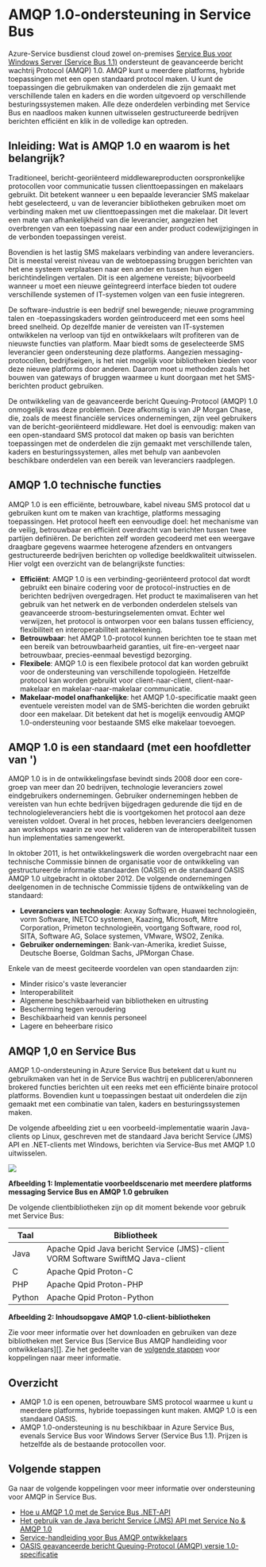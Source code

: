 <properties 
    pageTitle="Overzicht van de service Bus AMQP met Java | Microsoft Azure" 
    description="Meer informatie over het gebruik van Java met de geavanceerde bericht Queuing-Protocol (AMQP) 1.0 in Azure wordt aangegeven." 
    services="service-bus" 
    documentationCenter="java" 
    authors="sethmanheim" 
    manager="timlt" 
    editor=""/>

<tags 
    ms.service="service-bus" 
    ms.workload="na" 
    ms.tgt_pltfrm="na" 
    ms.devlang="Java" 
    ms.topic="article" 
    ms.date="10/04/2016" 
    ms.author="sethm"/>


# <a name="amqp-10-support-in-service-bus"></a>AMQP 1.0-ondersteuning in Service Bus

Azure-Service busdienst cloud zowel on-premises [Service Bus voor Windows Server (Service Bus 1.1)](https://msdn.microsoft.com/library/dn282144.aspx) ondersteunt de geavanceerde bericht wachtrij Protocol (AMQP) 1.0. AMQP kunt u meerdere platforms, hybride toepassingen met een open standaard protocol maken. U kunt de toepassingen die gebruikmaken van onderdelen die zijn gemaakt met verschillende talen en kaders en die worden uitgevoerd op verschillende besturingssystemen maken. Alle deze onderdelen verbinding met Service Bus en naadloos maken kunnen uitwisselen gestructureerde bedrijven berichten efficiënt en klik in de volledige kan optreden.

## <a name="introduction-what-is-amqp-10-and-why-is-it-important"></a>Inleiding: Wat is AMQP 1.0 en waarom is het belangrijk?

Traditioneel, bericht-georiënteerd middlewareproducten oorspronkelijke protocollen voor communicatie tussen clienttoepassingen en makelaars gebruikt. Dit betekent wanneer u een bepaalde leverancier SMS makelaar hebt geselecteerd, u van de leverancier bibliotheken gebruiken moet om verbinding maken met uw clienttoepassingen met die makelaar. Dit levert een mate van afhankelijkheid van die leverancier, aangezien het overbrengen van een toepassing naar een ander product codewijzigingen in de verbonden toepassingen vereist. 

Bovendien is het lastig SMS makelaars verbinding van andere leveranciers. Dit is meestal vereist niveau van de webtoepassing bruggen berichten van het ene systeem verplaatsen naar een ander en tussen hun eigen berichtindelingen vertalen. Dit is een algemene vereiste; bijvoorbeeld wanneer u moet een nieuwe geïntegreerd interface bieden tot oudere verschillende systemen of IT-systemen volgen van een fusie integreren.

De software-industrie is een bedrijf snel bewegende; nieuwe programming talen en -toepassingskaders worden geïntroduceerd met een soms heel breed snelheid. Op dezelfde manier de vereisten van IT-systemen ontwikkelen na verloop van tijd en ontwikkelaars wilt profiteren van de nieuwste functies van platform. Maar biedt soms de geselecteerde SMS leverancier geen ondersteuning deze platforms. Aangezien messaging-protocollen, bedrijfseigen, is het niet mogelijk voor bibliotheken bieden voor deze nieuwe platforms door anderen. Daarom moet u methoden zoals het bouwen van gateways of bruggen waarmee u kunt doorgaan met het SMS-berichten product gebruiken.

De ontwikkeling van de geavanceerde bericht Queuing-Protocol (AMQP) 1.0 onmogelijk was deze problemen. Deze afkomstig is van JP Morgan Chase, die, zoals de meest financiële services ondernemingen, zijn veel gebruikers van de bericht-georiënteerd middleware. Het doel is eenvoudig: maken van een open-standaard SMS protocol dat maken op basis van berichten toepassingen met de onderdelen die zijn gemaakt met verschillende talen, kaders en besturingssystemen, alles met behulp van aanbevolen beschikbare onderdelen van een bereik van leveranciers raadplegen.

## <a name="amqp-10-technical-features"></a>AMQP 1.0 technische functies

AMQP 1.0 is een efficiënte, betrouwbare, kabel niveau SMS protocol dat u gebruiken kunt om te maken van krachtige, platforms messaging toepassingen. Het protocol heeft een eenvoudige doel: het mechanisme van de veilig, betrouwbaar en efficiënt overdracht van berichten tussen twee partijen definiëren. De berichten zelf worden gecodeerd met een weergave draagbare gegevens waarmee heterogene afzenders en ontvangers gestructureerde bedrijven berichten op volledige beeldkwaliteit uitwisselen. Hier volgt een overzicht van de belangrijkste functies:

*    **Efficiënt**: AMQP 1.0 is een verbinding-georiënteerd protocol dat wordt gebruikt een binaire codering voor de protocol-instructies en de berichten bedrijven overgedragen. Het product te maximaliseren van het gebruik van het netwerk en de verbonden onderdelen stelsels van geavanceerde stroom-besturingselementen omvat. Echter wel verwijzen, het protocol is ontworpen voor een balans tussen efficiency, flexibiliteit en interoperabiliteit aantekening.
*    **Betrouwbaar**: het AMQP 1.0-protocol kunnen berichten toe te staan met een bereik van betrouwbaarheid garanties, uit fire-en-vergeet naar betrouwbaar, precies-eenmaal bevestigd bezorging.
*    **Flexibele**: AMQP 1.0 is een flexibele protocol dat kan worden gebruikt voor de ondersteuning van verschillende topologieën. Hetzelfde protocol kan worden gebruikt voor client-naar-client, client-naar-makelaar en makelaar-naar-makelaar communicatie.
*    **Makelaar-model onafhankelijke**: het AMQP 1.0-specificatie maakt geen eventuele vereisten model van de SMS-berichten die worden gebruikt door een makelaar. Dit betekent dat het is mogelijk eenvoudig AMQP 1.0-ondersteuning voor bestaande SMS elke makelaar toevoegen.

## <a name="amqp-10-is-a-standard-with-a-capital-s"></a>AMQP 1.0 is een standaard (met een hoofdletter van ')

AMQP 1.0 is in de ontwikkelingsfase bevindt sinds 2008 door een core-groep van meer dan 20 bedrijven, technologie leveranciers zowel eindgebruikers ondernemingen. Gebruiker ondernemingen hebben de vereisten van hun echte bedrijven bijgedragen gedurende die tijd en de technologieleveranciers hebt die is voortgekomen het protocol aan deze vereisten voldoet. Overal in het proces, hebben leveranciers deelgenomen aan workshops waarin ze voor het valideren van de interoperabiliteit tussen hun implementaties samengewerkt.

In oktober 2011, is het ontwikkelingswerk die worden overgebracht naar een technische Commissie binnen de organisatie voor de ontwikkeling van gestructureerde informatie standaarden (OASIS) en de standaard OASIS AMQP 1.0 uitgebracht in oktober 2012. De volgende ondernemingen deelgenomen in de technische Commissie tijdens de ontwikkeling van de standaard:

*    **Leveranciers van technologie**: Axway Software, Huawei technologieën, vorm Software, INETCO systemen, Kaazing, Microsoft, Mitre Corporation, Primeton technologieën, voortgang Software, rood rol, SITA, Software AG, Solace systemen, VMware, WSO2, Zenika.
*    **Gebruiker ondernemingen**: Bank-van-Amerika, krediet Suisse, Deutsche Boerse, Goldman Sachs, JPMorgan Chase.

Enkele van de meest geciteerde voordelen van open standaarden zijn:

*    Minder risico's vaste leverancier
*    Interoperabiliteit
*    Algemene beschikbaarheid van bibliotheken en uitrusting
*    Bescherming tegen veroudering
*    Beschikbaarheid van kennis personeel
*    Lagere en beheerbare risico

## <a name="amqp-10-and-service-bus"></a>AMQP 1,0 en Service Bus

AMQP 1.0-ondersteuning in Azure Service Bus betekent dat u kunt nu gebruikmaken van het in de Service Bus wachtrij en publiceren/abonneren brokered functies berichten uit een reeks met een efficiënte binaire protocol platforms. Bovendien kunt u toepassingen bestaat uit onderdelen die zijn gemaakt met een combinatie van talen, kaders en besturingssystemen maken.

De volgende afbeelding ziet u een voorbeeld-implementatie waarin Java-clients op Linux, geschreven met de standaard Java bericht Service (JMS) API en .NET-clients met Windows, berichten via Service-Bus met AMQP 1.0 uitwisselen.

![][0]

**Afbeelding 1: Implementatie voorbeeldscenario met meerdere platforms messaging Service Bus en AMQP 1.0 gebruiken**

De volgende clientbibliotheken zijn op dit moment bekende voor gebruik met Service Bus:

| Taal | Bibliotheek                                                                       |
|----------|-------------------------------------------------------------------------------|
| Java     | Apache Qpid Java bericht Service (JMS)-client<br/>VORM Software SwiftMQ Java-client |
| C        | Apache Qpid Proton-C                                                          |
| PHP      | Apache Qpid Proton-PHP                                                        |
| Python   | Apache Qpid Proton-Python                                                     |


**Afbeelding 2: Inhoudsopgave AMQP 1.0-client-bibliotheken**

Zie voor meer informatie over het downloaden en gebruiken van deze bibliotheken met Service Bus [Service Bus AMQP handleiding voor ontwikkelaars][]. Zie het gedeelte van de [volgende stappen](service-bus-java-amqp-overview.md#next-steps) voor koppelingen naar meer informatie.

## <a name="summary"></a>Overzicht

*    AMQP 1.0 is een openen, betrouwbare SMS protocol waarmee u kunt u meerdere platforms, hybride toepassingen kunt maken. AMQP 1.0 is een standaard OASIS.
*    AMQP 1.0-ondersteuning is nu beschikbaar in Azure Service Bus, evenals Service Bus voor Windows Server (Service Bus 1.1). Prijzen is hetzelfde als de bestaande protocollen voor.

## <a name="next-steps"></a>Volgende stappen

Ga naar de volgende koppelingen voor meer informatie over ondersteuning voor AMQP in Service Bus.

*    [Hoe u AMQP 1.0 met de Service Bus .NET-API](service-bus-dotnet-advanced-message-queuing.md)
*    [Het gebruik van de Java bericht Service (JMS) API met Service No & AMQP 1.0](service-bus-java-how-to-use-jms-api-amqp.md)
*    [Service-handleiding voor Bus AMQP ontwikkelaars][]
*    [OASIS geavanceerde bericht Queuing-Protocol (AMQP) versie 1.0-specificatie](http://docs.oasis-open.org/amqp/core/v1.0/os/amqp-core-complete-v1.0-os.pdf)

[0]: ./media/service-bus-java-amqp-overview/Example1.png
[Service-handleiding voor Bus AMQP ontwikkelaars]: service-bus-amqp-dotnet.md

 
